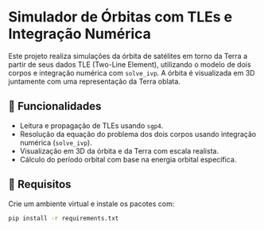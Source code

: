 # Simulador de Órbitas com TLEs e Integração Numérica

Este projeto realiza simulações da órbita de satélites em torno da Terra a partir de seus dados TLE (Two-Line Element), utilizando o modelo de dois corpos e integração numérica com `solve_ivp`. A órbita é visualizada em 3D juntamente com uma representação da Terra oblata.

## 📌 Funcionalidades

- Leitura e propagação de TLEs usando `sgp4`.
- Resolução da equação do problema dos dois corpos usando integração numérica (`solve_ivp`).
- Visualização em 3D da órbita e da Terra com escala realista.
- Cálculo do período orbital com base na energia orbital específica.

## 🚀 Requisitos

Crie um ambiente virtual e instale os pacotes com:

```bash
pip install -r requirements.txt